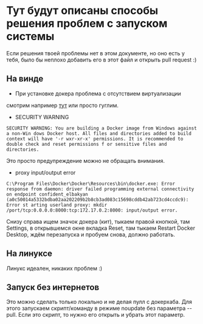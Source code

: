 # Тут будут описаны способы решения проблем с запуском системы

Если решения твоей проблемы нет в этом документе, но оно есть у тебя, было бы неплохо добавить его в этот файл и открыть pull request :)

## На винде

* При установке докера проблема с отсутствием виртуализации

смотрим например [тут](https://support.qnap.ru/hc/ru/articles/360000723294-%D0%9A%D0%B0%D0%BA-%D0%B2%D0%BA%D0%BB%D1%8E%D1%87%D0%B8%D1%82%D1%8C-%D0%BF%D0%BE%D0%B4%D0%B4%D0%B5%D1%80%D0%B6%D0%BA%D1%83-%D0%B0%D0%BF%D0%BF%D0%B0%D1%80%D0%B0%D1%82%D0%BD%D0%BE%D0%B9-%D0%B2%D0%B8%D1%80%D1%82%D1%83%D0%B0%D0%BB%D0%B8%D0%B7%D0%B0%D1%86%D0%B8%D0%B8-Intel-VTx-AMD-SVM-%D0%B2-%D1%81%D0%B5%D1%82%D0%B5%D0%B2%D0%BE%D0%BC-%D1%85%D1%80%D0%B0%D0%BD%D0%B8%D0%BB%D0%B8%D1%89%D0%B5-QNAP-
) или просто гуглим.

* SECURITY WARNING
```
SECURITY WARNING: You are building a Docker image from Windows against a non-Win dows Docker host. All files and directories added to build context will have '-r wxr-xr-x' permissions. It is recommended to double check and reset permissions f or sensitive files and directories.
```
Это просто предупреждение можно не обращать внимания.

* proxy input/output error
```
C:\Program Files\Docker\Docker\Resources\bin\docker.exe: Error response from daemon: driver failed programming external connectivity on endpoint confident_elbakyan (a0c50014a5332bdba02aa202209b2b8cb3ad083c15698cddb42ab723cd4cсdc9): Error st arting userland proxy: mkdir /port/tcp:0.0.0.0:8000:tcp:172.17.0.2:8000: input/output error.
```
Снизу справа ищем значок докера (кит), тыкаем правой кнопкой, там Settings, в открывшемся окне вкладка Reset, там тыкаем Restart Docker Desktop, ждём перезапуска и пробуем снова, должно работать.

## На линуксе

Линукс идеален, никаких проблем :)

## Запуск без интернетов

Это можно сделать только локально и не делая пулл с докерхаба. Для этого запускаем скрипт/команду в режиме noupdate без параметра --pull. Если это скрипт, то нужно его открыть и убрать этот параметр.
